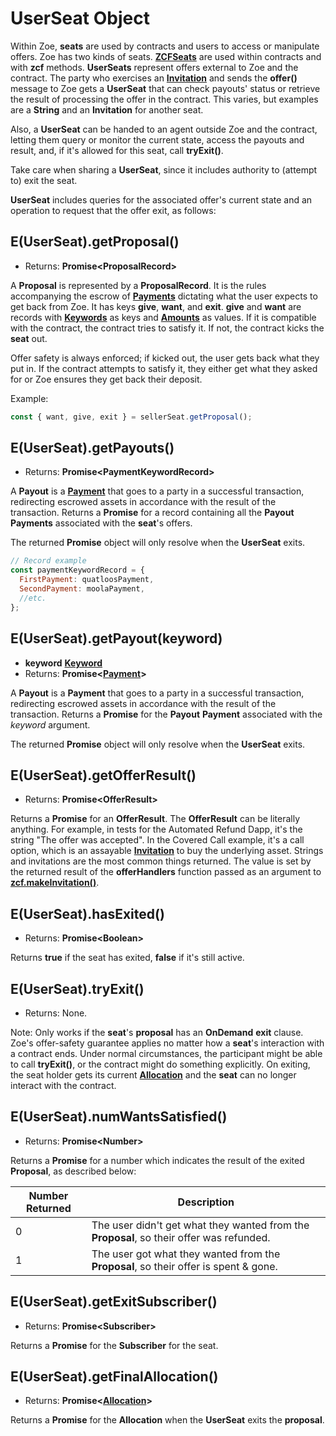 # UserSeat Object

Within Zoe, **seats** are used by contracts and users to access or manipulate offers.
Zoe has two kinds of seats. **[ZCFSeats](./zcfseat.md)**
are used within contracts and with **zcf** methods. **UserSeats** represent offers external to
Zoe and the contract. The party who exercises an **[Invitation](./zoe-data-types.md#invitation)** and sends the **offer()** message
to Zoe gets a **UserSeat** that can check payouts' status or retrieve the result of
processing the offer in the contract. This varies, but examples
are a **String** and an **Invitation** for another seat.

Also, a **UserSeat** can be handed to an agent outside Zoe and the contract, letting
them query or monitor the current state, access the payouts and result,
and, if it's allowed for this seat, call **tryExit()**.

Take care when sharing a **UserSeat**, since it includes authority to (attempt to) exit the seat.

**UserSeat** includes queries for the associated offer's current state
and an operation to request that the offer exit, as follows:

## E(UserSeat).getProposal()
  - Returns: **Promise&lt;ProposalRecord>**

A **Proposal** is represented by a **ProposalRecord**. It is the rules
accompanying the escrow of **[Payments](/reference/ertp-api/payment.md)** dictating what the user expects
to get back from Zoe. It has keys **give**, **want**, and
**exit**. **give** and **want** are records with **[Keywords](./zoe-data-types.md#keyword)** as keys and
**[Amounts](/reference/ertp-api/ertp-data-types.md#amount)** as values. If it is compatible with the contract, the
contract tries to satisfy it. If not, the contract kicks the **seat** out.

Offer safety is always enforced; if kicked out, the user gets back
what they put in. If the contract attempts to satisfy it, they either
get what they asked for or Zoe ensures they get back their deposit.

Example:

```js
const { want, give, exit } = sellerSeat.getProposal();
```

## E(UserSeat).getPayouts()
  - Returns: **Promise&lt;PaymentKeywordRecord>**

A **Payout** is a **[Payment](/reference/ertp-api/payment.md)** that goes to a party in a
successful transaction, redirecting
escrowed assets in accordance with the result of the transaction. Returns a **Promise** for a record
containing all the **Payout** **Payments** associated with the **seat**'s offers.

The returned **Promise** object will only resolve when the **UserSeat** exits.

```js
// Record example
const paymentKeywordRecord = {
  FirstPayment: quatloosPayment,
  SecondPayment: moolaPayment,
  //etc.
};
```


## E(UserSeat).getPayout(keyword)
- **keyword** **[Keyword](./zoe-data-types.md#keyword)**
- Returns: **Promise&lt;[Payment](/reference/ertp-api/payment.md)>**

A **Payout** is a **Payment** that goes to a party in a successful transaction, redirecting
escrowed assets in accordance with the result of the transaction. Returns a **Promise** for the **Payout**
**Payment** associated with the *keyword* argument.

The returned **Promise** object will only resolve when the **UserSeat** exits.

## E(UserSeat).getOfferResult()
  - Returns: **Promise&lt;OfferResult>**

Returns a **Promise** for an **OfferResult**. The **OfferResult** can be literally anything. 
For example, in tests
for the Automated Refund Dapp, it's the string "The offer was accepted". In
the Covered Call example, it's a call option, which is an assayable **[Invitation](./zoe-data-types.md#invitation)**
to buy the underlying asset. Strings and invitations are the most common things returned.
The value is set by the returned result of the **offerHandlers** function passed
as an argument to **[zcf.makeInvitation()](./zoe-contract-facet.md#zcf-makeinvitation-offerhandler-description-customproperties-proposalshape)**.

## E(UserSeat).hasExited()
  - Returns: **Promise&lt;Boolean>**

Returns **true** if the seat has exited, **false** if it's still active.

## E(UserSeat).tryExit()
  - Returns: None.

Note: Only works if the **seat**'s **proposal** has an **OnDemand** **exit** clause.
Zoe's offer-safety guarantee applies no matter how a **seat**'s interaction with
a contract ends. Under normal
circumstances, the participant might be able to call **tryExit()**, or the
contract might do something explicitly. On exiting, the seat holder
gets its current **[Allocation](./zoe-data-types.md#allocation)** and the **seat** can no longer interact with the contract.


## E(UserSeat).numWantsSatisfied()
- Returns: **Promise&lt;Number>**

Returns a **Promise** for a number which indicates the result of the exited **Proposal**, as described below:

| Number Returned | Description |
| --- | --- |
| 0 | The user didn't get what they wanted from the **Proposal**, so their offer was refunded. |
| 1 | The user got what they wanted from the **Proposal**, so their offer is spent & gone. |


## E(UserSeat).getExitSubscriber()
- Returns: **Promise&lt;Subscriber>**

Returns a **Promise** for the **Subscriber** for the seat.


## E(UserSeat).getFinalAllocation()
- Returns: **Promise&lt;[Allocation](./zoe-data-types.md#allocation)>**

Returns a **Promise** for the **Allocation** when the **UserSeat** exits the **proposal**.


